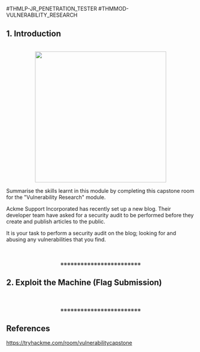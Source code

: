 #THMLP-JR_PENETRATION_TESTER #THMMOD-VULNERABILITY_RESEARCH

## 1. Introduction
<div align="center"><br><img width=350 src="https://assets.tryhackme.com/additional/vulnerability-module/bug-transparent.png"></div>

Summarise the skills learnt in this module by completing this capstone room for the "Vulnerability Research" module. 

Ackme Support Incorporated has recently set up a new blog. Their developer team have asked for a security audit to be performed before they create and publish articles to the public. 

It is your task to perform a security audit on the blog; looking for and abusing any vulnerabilities that you find.
<div align="center">
<br>
<br>
※※※※※※※※※※※※※※※※※※※※※※※※
<br>
</div>
<!-- PAGE BREAK -->
<div style="page-break-after: always;"></div>

## 2. Exploit the Machine (Flag Submission)
<div align="center">
<br>
<br>
※※※※※※※※※※※※※※※※※※※※※※※※
<br>
</div>
<!-- PAGE BREAK -->
<div style="page-break-after: always;"></div>

## References

https://tryhackme.com/room/vulnerabilitycapstone